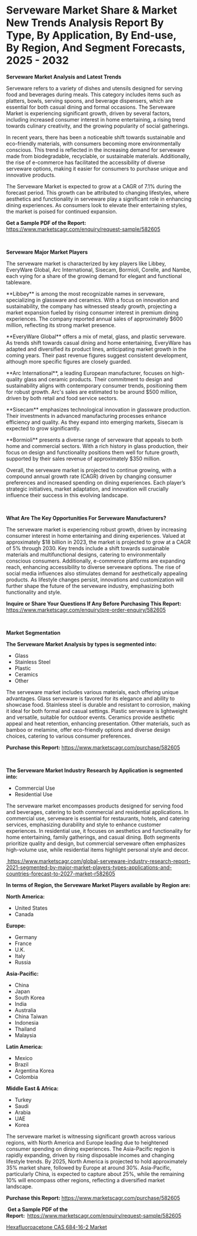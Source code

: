 <p><h1>Serveware Market Share & Market New Trends Analysis Report By Type, By Application, By End-use, By Region, And Segment Forecasts, 2025 - 2032</h1></p><p><strong>Serveware Market Analysis and Latest Trends</strong></p>
<p><p>Serveware refers to a variety of dishes and utensils designed for serving food and beverages during meals. This category includes items such as platters, bowls, serving spoons, and beverage dispensers, which are essential for both casual dining and formal occasions. The Serveware Market is experiencing significant growth, driven by several factors, including increased consumer interest in home entertaining, a rising trend towards culinary creativity, and the growing popularity of social gatherings.</p><p>In recent years, there has been a noticeable shift towards sustainable and eco-friendly materials, with consumers becoming more environmentally conscious. This trend is reflected in the increasing demand for serveware made from biodegradable, recyclable, or sustainable materials. Additionally, the rise of e-commerce has facilitated the accessibility of diverse serveware options, making it easier for consumers to purchase unique and innovative products.</p><p>The Serveware Market is expected to grow at a CAGR of 7.1% during the forecast period. This growth can be attributed to changing lifestyles, where aesthetics and functionality in serveware play a significant role in enhancing dining experiences. As consumers look to elevate their entertaining styles, the market is poised for continued expansion.</p></p>
<p><strong>Get a Sample PDF of the Report:&nbsp;</strong> <a href="https://www.marketscagr.com/enquiry/request-sample/582605?utm_campaign=2959&utm_medium=2&utm_source=Github&utm_content=ia&utm_term=23032025&utm_id=serveware">https://www.marketscagr.com/enquiry/request-sample/582605</a></p>
<p>&nbsp;</p>
<p><strong>Serveware Major Market Players</strong></p>
<p><p>The serveware market is characterized by key players like Libbey, EveryWare Global, Arc International, Sisecam, Bormioli, Corelle, and Nambe, each vying for a share of the growing demand for elegant and functional tableware. </p><p>**Libbey** is among the most recognizable names in serveware, specializing in glassware and ceramics. With a focus on innovation and sustainability, the company has witnessed steady growth, projecting a market expansion fueled by rising consumer interest in premium dining experiences. The company reported annual sales of approximately $600 million, reflecting its strong market presence.</p><p>**EveryWare Global** offers a mix of metal, glass, and plastic serveware. As trends shift towards casual dining and home entertaining, EveryWare has adapted and diversified its product lines, anticipating market growth in the coming years. Their past revenue figures suggest consistent development, although more specific figures are closely guarded.</p><p>**Arc International**, a leading European manufacturer, focuses on high-quality glass and ceramic products. Their commitment to design and sustainability aligns with contemporary consumer trends, positioning them for robust growth. Arc's sales are estimated to be around $500 million, driven by both retail and food service sectors.</p><p>**Sisecam** emphasizes technological innovation in glassware production. Their investments in advanced manufacturing processes enhance efficiency and quality. As they expand into emerging markets, Sisecam is expected to grow significantly.</p><p>**Bormioli** presents a diverse range of serveware that appeals to both home and commercial sectors. With a rich history in glass production, their focus on design and functionality positions them well for future growth, supported by their sales revenue of approximately $350 million.</p><p>Overall, the serveware market is projected to continue growing, with a compound annual growth rate (CAGR) driven by changing consumer preferences and increased spending on dining experiences. Each player’s strategic initiatives, market adaptation, and innovation will crucially influence their success in this evolving landscape.</p></p>
<p>&nbsp;</p>
<p><strong>What Are The Key Opportunities For Serveware Manufacturers?</strong></p>
<p><p>The serveware market is experiencing robust growth, driven by increasing consumer interest in home entertaining and dining experiences. Valued at approximately $18 billion in 2023, the market is projected to grow at a CAGR of 5% through 2030. Key trends include a shift towards sustainable materials and multifunctional designs, catering to environmentally conscious consumers. Additionally, e-commerce platforms are expanding reach, enhancing accessibility to diverse serveware options. The rise of social media influences also stimulates demand for aesthetically appealing products. As lifestyle changes persist, innovations and customization will further shape the future of the serveware industry, emphasizing both functionality and style.</p></p>
<p><strong>Inquire or Share Your Questions If Any Before Purchasing This Report:</strong> <a href="https://www.marketscagr.com/enquiry/pre-order-enquiry/582605?utm_campaign=2959&utm_medium=2&utm_source=Github&utm_content=ia&utm_term=23032025&utm_id=serveware">https://www.marketscagr.com/enquiry/pre-order-enquiry/582605</a></p>
<p>&nbsp;</p>
<p><strong>Market Segmentation</strong></p>
<p><strong>The Serveware Market Analysis by types is segmented into:</strong></p>
<p><ul><li>Glass</li><li>Stainless Steel</li><li>Plastic</li><li>Ceramics</li><li>Other</li></ul></p>
<p><p>The serveware market includes various materials, each offering unique advantages. Glass serveware is favored for its elegance and ability to showcase food. Stainless steel is durable and resistant to corrosion, making it ideal for both formal and casual settings. Plastic serveware is lightweight and versatile, suitable for outdoor events. Ceramics provide aesthetic appeal and heat retention, enhancing presentation. Other materials, such as bamboo or melamine, offer eco-friendly options and diverse design choices, catering to various consumer preferences.</p></p>
<p><strong>Purchase this Report:&nbsp;</strong><a href="https://www.marketscagr.com/purchase/582605?utm_campaign=2959&utm_medium=2&utm_source=Github&utm_content=ia&utm_term=23032025&utm_id=serveware">https://www.marketscagr.com/purchase/582605</a></p>
<p>&nbsp;</p>
<p><strong>The Serveware Market Industry Research by Application is segmented into:</strong></p>
<p><ul><li>Commercial Use</li><li>Residential Use</li></ul></p>
<p><p>The serveware market encompasses products designed for serving food and beverages, catering to both commercial and residential applications. In commercial use, serveware is essential for restaurants, hotels, and catering services, emphasizing durability and style to enhance customer experiences. In residential use, it focuses on aesthetics and functionality for home entertaining, family gatherings, and casual dining. Both segments prioritize quality and design, but commercial serveware often emphasizes high-volume use, while residential items highlight personal style and decor.</p></p>
<p><a href="https://www.marketscagr.com/global-serveware-industry-research-report-2021-segmented-by-major-market-players-types-applications-and-countries-forecast-to-2027-market-r582605?utm_campaign=2959&utm_medium=2&utm_source=Github&utm_content=ia&utm_term=23032025&utm_id=serveware">&nbsp;https://www.marketscagr.com/global-serveware-industry-research-report-2021-segmented-by-major-market-players-types-applications-and-countries-forecast-to-2027-market-r582605</a></p>
<p><strong>In terms of Region, the Serveware Market Players available by Region are:</strong></p>
<p>
    <p> <strong> North America: </strong>
        <ul>
            <li>United States</li>
            <li>Canada</li>
        </ul>
        </p> 
    <p> <strong> Europe: </strong>
        <ul>
            <li>Germany</li>
            <li>France</li>
            <li>U.K.</li>
            <li>Italy</li>
            <li>Russia</li>
        </ul>
        </p> 
    <p> <strong> Asia-Pacific: </strong>
        <ul>
            <li>China</li>
            <li>Japan</li>
            <li>South Korea</li>
            <li>India</li>
            <li>Australia</li>
            <li>China Taiwan</li>
            <li>Indonesia</li>
            <li>Thailand</li>
            <li>Malaysia</li>
        </ul>
        </p> 
    <p> <strong> Latin America: </strong>
        <ul>
            <li>Mexico</li>
            <li>Brazil</li>
            <li>Argentina Korea</li>
            <li>Colombia</li>
        </ul>
        </p> 
    <p> <strong> Middle East & Africa: </strong>
        <ul>
            <li>Turkey</li>
            <li>Saudi</li>
            <li>Arabia</li>
            <li>UAE</li>
            <li>Korea</li>
        </ul>
    </p>
    </p>
<p><p>The serveware market is witnessing significant growth across various regions, with North America and Europe leading due to heightened consumer spending on dining experiences. The Asia-Pacific region is rapidly expanding, driven by rising disposable incomes and changing lifestyle trends. By 2025, North America is projected to hold approximately 35% market share, followed by Europe at around 30%. Asia-Pacific, particularly China, is expected to capture about 25%, while the remaining 10% will encompass other regions, reflecting a diversified market landscape.</p></p>
<p><strong>Purchase this Report: </strong><a href="https://www.marketscagr.com/purchase/582605?utm_campaign=2959&utm_medium=2&utm_source=Github&utm_content=ia&utm_term=23032025&utm_id=serveware">https://www.marketscagr.com/purchase/582605</a></p>
<p>&nbsp;<strong>Get a Sample PDF of the Report:&nbsp;&nbsp;</strong><a href="https://www.marketscagr.com/enquiry/request-sample/582605?utm_campaign=2959&utm_medium=2&utm_source=Github&utm_content=ia&utm_term=23032025&utm_id=serveware">https://www.marketscagr.com/enquiry/request-sample/582605</a></p>
<p><strong></strong></p>
<p><p><a href="https://github.com/mohmodsiason/Market-Research-Report-List-1/blob/main/hexafluoroacetone-cas-684-16-2-market.md?utm_campaign=2959&utm_medium=2&utm_source=Github&utm_content=ia&utm_term=23032025&utm_id=serveware">Hexafluoroacetone CAS 684-16-2 Market</a></p></p>